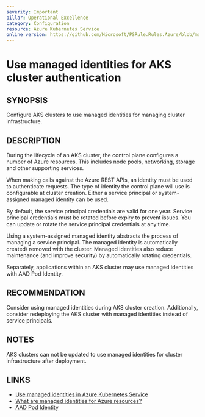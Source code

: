 ```yaml
---
severity: Important
pillar: Operational Excellence
category: Configuration
resource: Azure Kubernetes Service
online version: https://github.com/Microsoft/PSRule.Rules.Azure/blob/main/docs/rules/en/Azure.AKS.ManagedIdentity.md
---
```


# Use managed identities for AKS cluster authentication

## SYNOPSIS

Configure AKS clusters to use managed identities for managing cluster infrastructure.

## DESCRIPTION

During the lifecycle of an AKS cluster, the control plane configures a number of Azure resources.
This includes node pools, networking, storage and other supporting services.

When making calls against the Azure REST APIs, an identity must be used to authenticate requests.
The type of identity the control plane will use is configurable at cluster creation.
Either a service principal or system-assigned managed identity can be used.

By default, the service principal credentials are valid for one year.
Service principal credentials must be rotated before expiry to prevent issues.
You can update or rotate the service principal credentials at any time.

Using a system-assigned managed identity abstracts the process of managing a service principal.
The managed identity is automatically created/ removed with the cluster.
Managed identities also reduce maintenance (and improve security) by automatically rotating credentials.

Separately, applications within an AKS cluster may use managed identities with AAD Pod Identity.

## RECOMMENDATION

Consider using managed identities during AKS cluster creation.
Additionally, consider redeploying the AKS cluster with managed identities instead of service principals.

## NOTES

AKS clusters can not be updated to use managed identities for cluster infrastructure after deployment.

## LINKS

- [Use managed identities in Azure Kubernetes Service](https://docs.microsoft.com/en-us/azure/aks/use-managed-identity)
- [What are managed identities for Azure resources?](https://docs.microsoft.com/en-us/azure/active-directory/managed-identities-azure-resources/overview)
- [AAD Pod Identity](https://github.com/Azure/aad-pod-identity)
